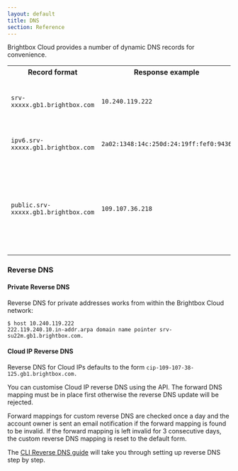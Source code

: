 ```yaml
---
layout: default
title: DNS
section: Reference
---
```


Brightbox Cloud provides a number of dynamic DNS records for convenience.

<table>
<tr>
<th>Record format</th>
<th>Response example</th>
<th>Description</th>
</tr>
<tr>
<td style="white-space:nowrap"><code>srv-xxxxx.gb1.brightbox.com</code></td>
<td><code>10.240.119.222</code></td>
<td>Private IPv4 address of the Cloud Server</td>
</tr>
<tr>
<td style="white-space:nowrap"><code>ipv6.srv-xxxxx.gb1.brightbox.com</code></td>
<td><code>2a02:1348:14c:250d:24:19ff:fef0:9436</code></td>
<td>IPv6 address of the Cloud Server</td>
</tr>
<tr>
<td style="white-space:nowrap"><code>public.srv-xxxxx.gb1.brightbox.com</code></td>
<td><code>109.107.36.218</code></td>
<td>First Cloud IP mapped to the Cloud Server. Returns NXDOMAIN if no Cloud IPs are mapped</td>
</tr>
</table>

### Reverse DNS

#### Private Reverse DNS

Reverse DNS for private addresses works from within the Brightbox Cloud network:

    $ host 10.240.119.222
    222.119.240.10.in-addr.arpa domain name pointer srv-su22m.gb1.brightbox.com.

#### Cloud IP Reverse DNS

Reverse DNS for Cloud IPs defaults to the form
`cip-109-107-38-125.gb1.brightbox.com.`

You can customise Cloud IP reverse DNS using the API.  The forward DNS
mapping must be in place first otherwise the reverse DNS update will
be rejected.

Forward mappings for custom reverse DNS are checked once a day and the
account owner is sent an email notification if the forward mapping is
found to be invalid.  If the forward mapping is left invalid for 3
consecutive days, the custom reverse DNS mapping is reset to the
default form.

The [CLI Reverse DNS guide](/guides/cli/reverse-dns/) will take you
through setting up reverse DNS step by step.
